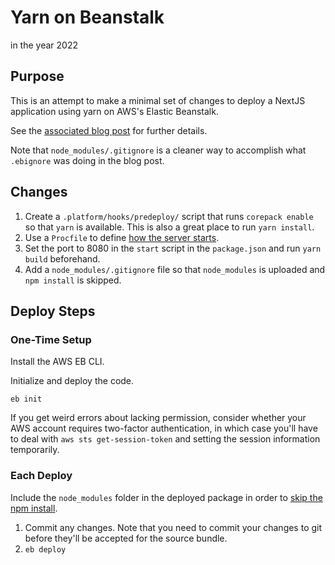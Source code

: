 # Yarn on Beanstalk

in the year 2022

## Purpose

This is an attempt to make a minimal set of changes to deploy a NextJS application using yarn on AWS's Elastic Beanstalk.

See the [associated blog post](https://daneweber.wordpress.com/2022/10/15/yarn-app-on-elastic-beanstalk-in-2022/) for further details.

Note that `node_modules/.gitignore` is a cleaner way to accomplish what `.ebignore` was doing in the blog post.

## Changes

1. Create a `.platform/hooks/predeploy/` script that runs `corepack enable` so that `yarn` is available. This is also a great place to run `yarn install`.
2. Use a `Procfile` to define [how the server starts](https://docs.aws.amazon.com/elasticbeanstalk/latest/dg/nodejs-configuration-procfile.html).
3. Set the port to 8080 in the `start` script in the `package.json` and run `yarn build` beforehand.
4. Add a `node_modules/.gitignore` file so that `node_modules` is uploaded and `npm install` is skipped.

## Deploy Steps

### One-Time Setup

Install the AWS EB CLI.

Initialize and deploy the code.

```
eb init
```

If you get weird errors about lacking permission, consider whether your AWS account requires two-factor authentication, in which case you'll have to deal with `aws sts get-session-token` and setting the session information temporarily.

### Each Deploy

Include the `node_modules` folder in the deployed package in order to [skip the npm install](https://docs.aws.amazon.com/elasticbeanstalk/latest/dg/nodejs-platform-dependencies.html#nodejs-platform-nodemodules).

1. Commit any changes. Note that you need to commit your changes to git before they'll be accepted for the source bundle.
2. `eb deploy`

